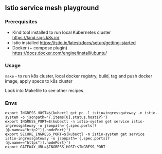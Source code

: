 ## Istio service mesh playground

### Prerequisites

- Kind tool installed to run local Kubernetes cluster https://kind.sigs.k8s.io/
- Istio installed https://istio.io/latest/docs/setup/getting-started
- Docker (+ compose plugin) https://docs.docker.com/engine/install/ubuntu/

### Usage

`make` - to run k8s cluster, local docker registry, build, tag and push docker image, apply specs to k8s cluster

Look into Makefile to see other recipes.

### Envs

```
export INGRESS_HOST=$(kubectl get po -l istio=ingressgateway -n istio-system -o jsonpath='{.items[0].status.hostIP}')
export INGRESS_PORT=$(kubectl -n istio-system get service istio-ingressgateway -o jsonpath='{.spec.ports[?(@.name=="http2")].nodePort}')
export SECURE_INGRESS_PORT=$(kubectl -n istio-system get service istio-ingressgateway -o jsonpath='{.spec.ports[?(@.name=="https")].nodePort}')
export GATEWAY_URL=$INGRESS_HOST:$INGRESS_PORT
```
